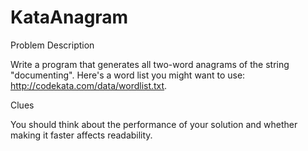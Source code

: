 # KataAnagram

Problem Description

Write a program that generates all two-word anagrams of the string "documenting". Here's a word list you might want to use: http://codekata.com/data/wordlist.txt.

Clues

You should think about the performance of your solution and whether making it faster affects readability.

